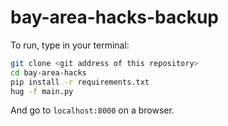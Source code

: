 # bay-area-hacks-backup

To run, type in your terminal:

```bash
git clone <git address of this repository>
cd bay-area-hacks
pip install -r requirements.txt
hug -f main.py
```

And go to `localhost:8000` on a browser.
